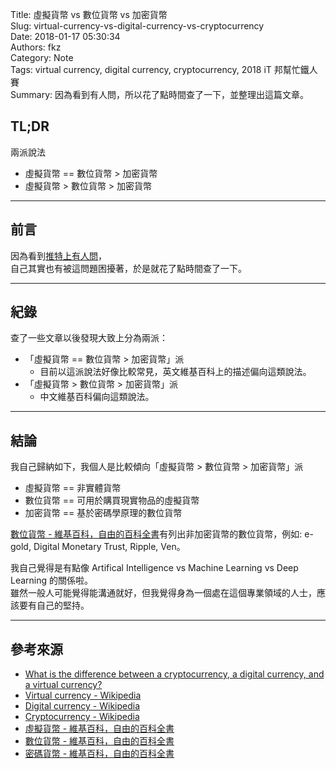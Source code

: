 Title: 虛擬貨幣 vs 數位貨幣 vs 加密貨幣  
Slug: virtual-currency-vs-digital-currency-vs-cryptocurrency  
Date: 2018-01-17 05:30:34  
Authors: fkz  
Category: Note  
Tags: virtual currency, digital currency, cryptocurrency, 2018 iT 邦幫忙鐵人賽  
Summary: 因為看到有人問，所以花了點時間查了一下，並整理出這篇文章。  
  
  
## TL;DR  
  
兩派說法  
  
+ 虛擬貨幣 == 數位貨幣 > 加密貨幣  
+ 虛擬貨幣 > 數位貨幣 > 加密貨幣  
  
---  
  
## 前言  
  
因為看到[推特上有人問](https://twitter.com/tzangms/status/953252211957485571)，  
自己其實也有被這問題困擾著，於是就花了點時間查了一下。  
  
---  
  
## 紀錄  
  
查了一些文章以後發現大致上分為兩派：  
  
+ 「虛擬貨幣 == 數位貨幣 > 加密貨幣」派  
    + 目前以這派說法好像比較常見，英文維基百科上的描述偏向這類說法。  
+ 「虛擬貨幣 > 數位貨幣 > 加密貨幣」派  
    + 中文維基百科偏向這類說法。  
  
---  
  
## 結論  
  
我自己歸納如下，我個人是比較傾向「虛擬貨幣 > 數位貨幣 > 加密貨幣」派  
  
+ 虛擬貨幣 == 非實體貨幣  
+ 數位貨幣 == 可用於購買現實物品的虛擬貨幣  
+ 加密貨幣 == 基於密碼學原理的數位貨幣  
  
[數位貨幣 - 維基百科，自由的百科全書](https://zh.wikipedia.org/zh-tw/%E6%95%B8%E4%BD%8D%E8%B2%A8%E5%B9%A3)有列出非加密貨幣的數位貨幣，例如: e-gold, Digital Monetary Trust, Ripple, Ven。  
  
我自己覺得是有點像 Artifical Intelligence vs Machine Learning vs Deep Learning 的關係啦。  
雖然一般人可能覺得能溝通就好，但我覺得身為一個處在這個專業領域的人士，應該要有自己的堅持。  
  
---  
  
## 參考來源  
  
+ [What is the difference between a cryptocurrency, a digital currency, and a virtual currency?](https://www.quora.com/What-is-the-difference-between-a-cryptocurrency-a-digital-currency-and-a-virtual-currency)  
+ [Virtual currency - Wikipedia](https://en.wikipedia.org/wiki/Virtual_currency)  
+ [Digital currency - Wikipedia](https://en.wikipedia.org/wiki/Digital_currency)  
+ [Cryptocurrency - Wikipedia](https://en.wikipedia.org/wiki/Cryptocurrency)  
+ [虛擬貨幣 - 維基百科，自由的百科全書](https://zh.wikipedia.org/zh-tw/%E8%99%9A%E6%8B%9F%E8%B4%A7%E5%B8%81)  
+ [數位貨幣 - 維基百科，自由的百科全書](https://zh.wikipedia.org/zh-tw/%E6%95%B8%E4%BD%8D%E8%B2%A8%E5%B9%A3)  
+ [密碼貨幣 - 維基百科，自由的百科全書](https://zh.wikipedia.org/zh-tw/%E5%AF%86%E7%A2%BC%E8%B2%A8%E5%B9%A3)  
